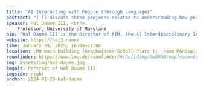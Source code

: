 ```yaml
---
title: "AI Interacting with People (through Language)"
abstract: "I'll discuss three projects related to understanding how people and AI-infused systems can and should interact. In the first, I'll discuss AI communicating to people, in a shared environment, and how we can use highlighting and possible alternatives as a way to combat confabulations (aka hallucinations). In the second, I'll discuss people communicating to AI systems, and how we can leverage language's capability to describe the same behavior at multiple levels of abstraction. Finally, I'll discuss people and AI interacting at the low level of predictive text systems, and how subtle differences in the behavior of the AI system can – or can not – change people's behavior."
speaker: Hal Daumé III, <br/>
    Professor, University of Maryland
bio: "Hal Daumé III is the Director of AIM, the AI Interdisciplinary Institute at Maryland. He is a Volpi-Cupal endowed Professor of Computer Science and Language Science at the University of Maryland, where he also leads TRAILS, an NSF & NIST-funded institute on Trustworthy AI. His research focus is on developing natural language processing systems that interact naturally with people, promote their self-efficacy, while mitigating societal harms. Together with his students and colleagues, he has received five best paper awards, a best demo award, and a test of time award. He has been program chair for the International Conference on Machine Learning in 2020 (together with Aarti Singh) and for the North American Association for Computational Linguistics in 2013 (together with Katrin Kirchhoff), and he was an inaugural diversity and inclusion co-chair at the Neural Information Processing Systems Conference in 2018 (with Katherine Heller)."
website: https://hal3.name/
time: January 29, 2025; 16:00–17:00
location: LMU main building (Geschwister-Scholl-Platz 1), room M&nbsp;105
roomfinder: https://www.lmu.de/raumfinder/#/building/bw0000/map?room=002101218_
img: assets/img/hal-daume.jpg
imgalt: Portrait of Hal Daumé III
imgside: right
anchor: 2024-01-29-hal-daume
---
```

